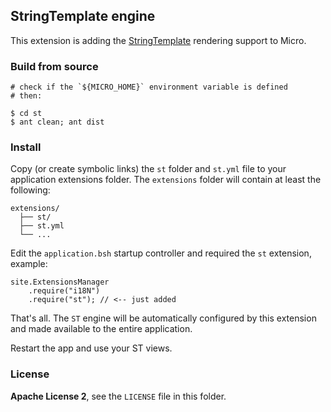 ## StringTemplate engine

This extension is adding the [StringTemplate](http://www.stringtemplate.org/) rendering support to Micro.

### Build from source

    # check if the `${MICRO_HOME}` environment variable is defined
    # then:

    $ cd st
    $ ant clean; ant dist
    
### Install
Copy (or create symbolic links) the `st` folder and `st.yml` file to your application extensions folder. The `extensions` folder will contain at least the following:

    extensions/
      ├── st/ 
      ├── st.yml
      └── ...
  
Edit the `application.bsh` startup controller and required the `st` extension, example:

    site.ExtensionsManager
        .require("i18N")
        .require("st"); // <-- just added
        
That's all. The `ST` engine will be automatically configured by this extension and made available to the entire application.

Restart the app and use your ST views.

### License
**Apache License 2**, see the `LICENSE` file in this folder.
